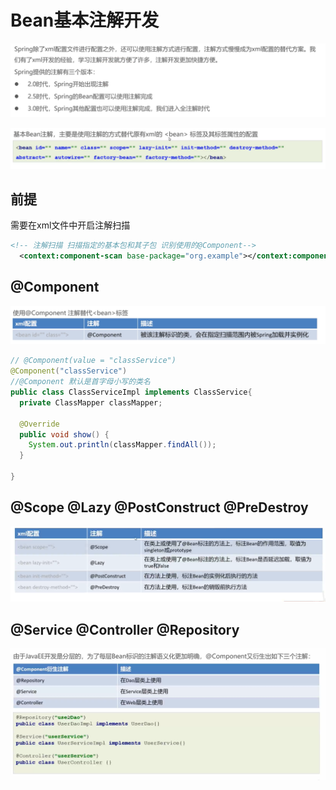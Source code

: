 # Bean基本注解开发

![1684992885037](image/23-05-25-Bean基本注解开发/1684992885037.png)

![1684993084445](image/23-05-25-Bean基本注解开发/1684993084445.png)

## 前提

需要在xml文件中开启注解扫描

```xml
<!-- 注解扫描 扫描指定的基本包和其子包 识别使用的@Component-->
  <context:component-scan base-package="org.example"></context:component-scan>
```

## @Component

![1684993104447](image/23-05-25-Bean基本注解开发/1684993104447.png)

```java
// @Component(value = "classService")
@Component("classService")
//@Component 默认是首字母小写的类名
public class ClassServiceImpl implements ClassService{
  private ClassMapper classMapper;

  @Override
  public void show() {
    System.out.println(classMapper.findAll());
  }
  
}
```

## @Scope @Lazy @PostConstruct @PreDestroy

![1684996562354](image/23-05-25-Bean基本注解开发/1684996562354.png)

## @Service @Controller @Repository

![1684996818208](image/23-05-25-Bean基本注解开发/1684996818208.png)

